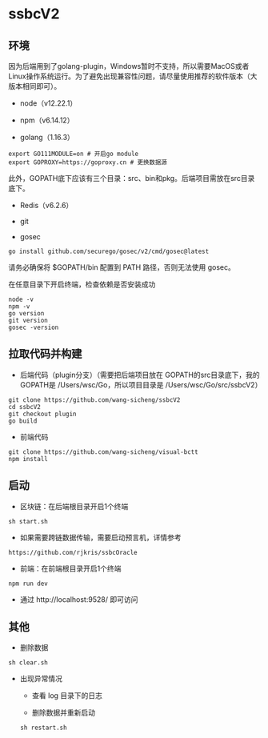 # ssbcV2

## 环境
因为后端用到了golang-plugin，Windows暂时不支持，所以需要MacOS或者Linux操作系统运行。为了避免出现兼容性问题，请尽量使用推荐的软件版本（大版本相同即可）。

* node（v12.22.1）

* npm（v6.14.12）

* golang（1.16.3）
```shell
export GO111MODULE=on # 开启go module
export GOPROXY=https://goproxy.cn # 更换数据源
```
此外，GOPATH底下应该有三个目录：src、bin和pkg。后端项目需放在src目录底下。

* Redis（v6.2.6）

* git

* gosec
```shell
go install github.com/securego/gosec/v2/cmd/gosec@latest
```
请务必确保将 $GOPATH/bin 配置到 PATH 路径，否则无法使用 gosec。

在任意目录下开启终端，检查依赖是否安装成功
```shell
node -v
npm -v
go version
git version
gosec -version
```

## 拉取代码并构建

* 后端代码（plugin分支）（需要把后端项目放在 GOPATH的src目录底下，我的GOPATH是 /Users/wsc/Go，所以项目目录是 /Users/wsc/Go/src/ssbcV2）

```
git clone https://github.com/wang-sicheng/ssbcV2
cd ssbcV2
git checkout plugin
go build
```

* 前端代码
```
git clone https://github.com/wang-sicheng/visual-bctt
npm install
```

## 启动
* 区块链：在后端根目录开启1个终端
```
sh start.sh
```

* 如果需要跨链数据传输，需要启动预言机，详情参考
```
https://github.com/rjkris/ssbcOracle
```

* 前端：在前端根目录开启1个终端
```
npm run dev
```

* 通过 http://localhost:9528/ 即可访问


## 其他
* 删除数据
```
sh clear.sh 
```

* 出现异常情况
    * 查看 log 目录下的日志
  
    * 删除数据并重新启动
    ```shell
    sh restart.sh
    ```
